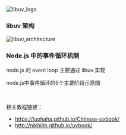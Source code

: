 ![libuv_logo](https://p0.ssl.qhimg.com/t01e8b9eaa01cee3981.jpg)

### libuv 架构

![libuv_architecture](https://p0.ssl.qhimg.com/t01010ba26589def665.png)









### Node.js 中的事件循环机制

node.js 的 event loop 主要通过 libuv 实现

node.js中事件循环的6个主要阶段示意图

​	

























相关教程链接：

+ https://luohaha.github.io/Chinese-uvbook/
+ http://nikhilm.github.io/uvbook/

